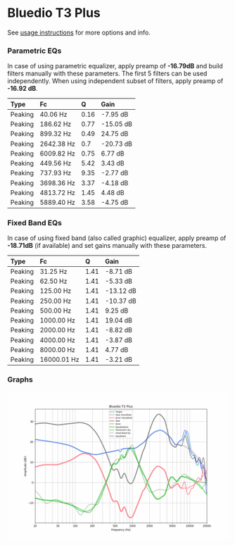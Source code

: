 # Bluedio T3 Plus
See [usage instructions](https://github.com/jaakkopasanen/AutoEq#usage) for more options and info.

### Parametric EQs
In case of using parametric equalizer, apply preamp of **-16.79dB** and build filters manually
with these parameters. The first 5 filters can be used independently.
When using independent subset of filters, apply preamp of **-16.92 dB**.

| Type    | Fc         |    Q | Gain      |
|:--------|:-----------|:-----|:----------|
| Peaking | 40.06 Hz   | 0.16 | -7.95 dB  |
| Peaking | 186.62 Hz  | 0.77 | -15.05 dB |
| Peaking | 899.32 Hz  | 0.49 | 24.75 dB  |
| Peaking | 2642.38 Hz | 0.7  | -20.73 dB |
| Peaking | 6009.82 Hz | 0.75 | 6.77 dB   |
| Peaking | 449.56 Hz  | 5.42 | 3.43 dB   |
| Peaking | 737.93 Hz  | 9.35 | -2.77 dB  |
| Peaking | 3698.36 Hz | 3.37 | -4.18 dB  |
| Peaking | 4813.72 Hz | 1.45 | 4.48 dB   |
| Peaking | 5889.40 Hz | 3.58 | -4.75 dB  |

### Fixed Band EQs
In case of using fixed band (also called graphic) equalizer, apply preamp of **-18.71dB**
(if available) and set gains manually with these parameters.

| Type    | Fc          |    Q | Gain      |
|:--------|:------------|:-----|:----------|
| Peaking | 31.25 Hz    | 1.41 | -8.71 dB  |
| Peaking | 62.50 Hz    | 1.41 | -5.33 dB  |
| Peaking | 125.00 Hz   | 1.41 | -13.12 dB |
| Peaking | 250.00 Hz   | 1.41 | -10.37 dB |
| Peaking | 500.00 Hz   | 1.41 | 9.25 dB   |
| Peaking | 1000.00 Hz  | 1.41 | 19.04 dB  |
| Peaking | 2000.00 Hz  | 1.41 | -8.82 dB  |
| Peaking | 4000.00 Hz  | 1.41 | -3.87 dB  |
| Peaking | 8000.00 Hz  | 1.41 | 4.77 dB   |
| Peaking | 16000.01 Hz | 1.41 | -3.21 dB  |

### Graphs
![](./Bluedio%20T3%20Plus.png)
